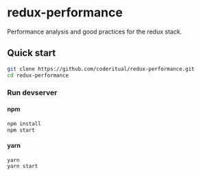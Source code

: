 # redux-performance
Performance analysis and good practices for the redux stack.

## Quick start

```bash
git clone https://github.com/coderitual/redux-performance.git
cd redux-performance
```

### Run devserver

#### npm
```bash
npm install
npm start
```

#### yarn
```bash
yarn
yarn start
```
